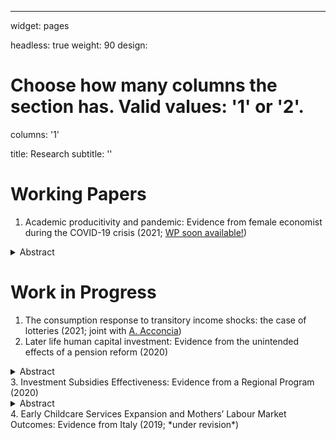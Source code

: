 ---
widget: pages

headless: true
weight: 90
design:
  # Choose how many columns the section has. Valid values: '1' or '2'.
  columns: '1'

title: Research
subtitle: ''

# Working Papers
1. Academic producitivity and pandemic: Evidence from female economist during the COVID-19 crisis (2021; [WP soon available!]())
<details>
  <summary>Abstract</summary>
  
  I study the impact of the COVID-19 pandemic on female economists’ research productivity. I collect data from the SSRN web archive on 4,778 distinct pre-prints in- volving 8,651 authors from over 90 countries observed from January to mid-November 2020. By estimating a Difference-in-Differences, my results show that, since the lock- down began, the number of working papers written by a female economist, alone or jointly with other researchers, uploaded on SSRN declined of about 20 percentage points and this negative effect persists up to about 4 months later. Declines in productivity, however, disappear during the school re-opening period suggesting that indeed childcare demand has been an important channel in causing women production drop. Finally, declines in productivity are not associated with increases in pre-prints’ quality.
</details>


# Work in Progress
1. The consumption response to transitory income shocks: the case of lotteries (2021; joint with [A. Acconcia](https://csef.it/people/antonio-acconcia/))
2. Later life human capital investment: Evidence from the unintended effects of a pension reform (2020)
<details>
  <summary>Abstract</summary>
  
 This paper provides a novel empirical test of human capital theory by studying whether increases in residual working life induce additional training. I exploit a sizable pension reform, affecting all Italian workers, in a Difference-in-Differences setting and find that an increase in the *residual* working life increases human capital investment. Additionally, I show that the response to the reform was very heterogeneous and depending on gender, age profiles, education, martial status, sector of employment and firm size. However, my estimates suggest to rule out that positive variations in human capital investment were directly sponsored by employers.
</details>
3. Investment Subsidies Effectiveness: Evidence from a Regional Program (2020)
<details>
  <summary>Abstract</summary>
  
 Are public investment subsidies effective? I provide novel empirical evidence on the effectiveness of public subsidies for SMEs by investigating the effect of a subsidy program taken place in Campania (South Italy) in 2013. By relying on a Difference-in-Differences approach, my estimates demonstrate that the regional program was effective in increasing private firms' spending in innovative investment. However, I show also large heterogeneity in the firms response. In particular, I find that the positive effect on investment comes from micro- and small-size firms as well as firms operating in high tech sectors and high tech service firms. Nonetheless, I am not able to reject the hypothesis that firms increased spending by about approximately the amount of the subsidy.
</details>
4. Early Childcare Services Expansion and Mothers’ Labour Market Outcomes: Evidence from Italy (2019; *under revision*)
